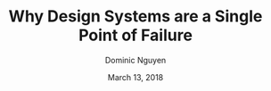 ---
date: March 13, 2018
title: Why Design Systems are a Single Point of Failure
author: Dominic Nguyen
link: https://blog.hichroma.com/why-design-systems-are-a-single-point-of-failure-ec9d30c107c2?token=WLU_YEWyJY6PUVxc
description:  As designers and frontend developers, we can be so caught up in evangelizing UI consistency that we become blind to the single point of failure in front of us. This article talks about why design systems collapse and how maintenance stops that from happening.
tags:
- process

# ================================
# ARTICLE TAGS AVAILABLE
# ================================
# animation
# code
# contribution
# design-tokens
# leadership
# patterns
# process
# sketch
# ================================
---